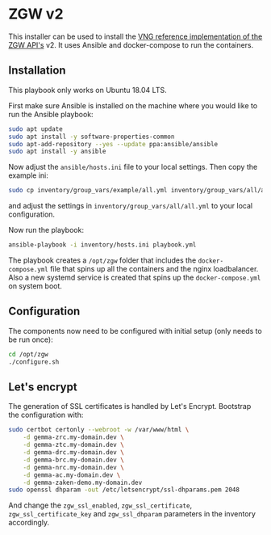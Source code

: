 # ZGW v2
This installer can be used to install the [VNG reference implementation of the ZGW API's](https://github.com/vng-realisatie/gemma-zaken) v2. It uses Ansible and docker-compose to run the containers.

## Installation
This playbook only works on Ubuntu 18.04 LTS.

First make sure Ansible is installed on the machine where you would like to run the Ansible playbook:

```bash
sudo apt update
sudo apt install -y software-properties-common
sudo apt-add-repository --yes --update ppa:ansible/ansible
sudo apt install -y ansible
```

Now adjust the `ansible/hosts.ini` file to your local settings. Then copy the example ini:

```bash
sudo cp inventory/group_vars/example/all.yml inventory/group_vars/all/all.yml
```

and adjust the settings in `inventory/group_vars/all/all.yml` to your local configuration.

Now run the playbook:

```bash
ansible-playbook -i inventory/hosts.ini playbook.yml
```

The playbook creates a `/opt/zgw` folder that includes the `docker-compose.yml` file that spins up all the containers and the nginx loadbalancer. Also a new systemd service is created that spins up the `docker-compose.yml` on system boot.

## Configuration
The components now need to be configured with initial setup (only needs to be run once):

```bash
cd /opt/zgw
./configure.sh
```

## Let's encrypt
The generation of SSL certificates is handled by Let's Encrypt. Bootstrap the configuration with:

```bash
sudo certbot certonly --webroot -w /var/www/html \
    -d gemma-zrc.my-domain.dev \
    -d gemma-ztc.my-domain.dev \
    -d gemma-drc.my-domain.dev \
    -d gemma-brc.my-domain.dev \
    -d gemma-nrc.my-domain.dev \
    -d gemma-ac.my-domain.dev \
    -d gemma-zaken-demo.my-domain.dev
sudo openssl dhparam -out /etc/letsencrypt/ssl-dhparams.pem 2048
```

And change the `zgw_ssl_enabled`, `zgw_ssl_certificate`, `zgw_ssl_certificate_key` and `zgw_ssl_dhparam` parameters in the inventory accordingly.
